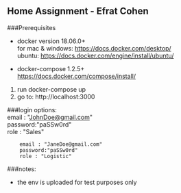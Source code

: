 
## Home Assignment - Efrat Cohen

###Prerequisites

- docker version 18.06.0+  
    for mac & windows: 
    https://docs.docker.com/desktop/  
    ubuntu:
    https://docs.docker.com/engine/install/ubuntu/

- docker-compose 1.2.5+  
https://docs.docker.com/compose/install/

1. run docker-compose up 
2. go to: http://localhost:3000

###login options:  
        email : "JohnDoe@gmail.com"  
        password:"paSSw0rd"  
        role : "Sales"  

        email : "JaneDoe@gmail.com"  
        password:"paSSw0rd"  
        role : "Logistic"  
        
###notes:
- the env is uploaded for test purposes only










